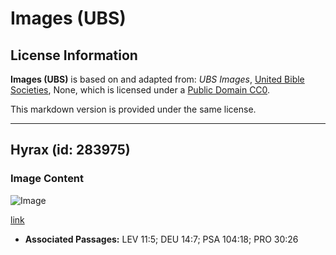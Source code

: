 # Images (UBS)

## License Information

**Images (UBS)** is based on and adapted from: _UBS Images_, [United Bible Societies](https://unitedbiblesocieties.org/), None, which is licensed under a [Public Domain CC0](https://creativecommons.org/public-domain/cc0/).

This markdown version is provided under the same license.



--------------------------------

## Hyrax (id: 283975)

### Image Content

![Image](https://cdn.aquifer.bible/aquifer-content/resources/Media/WEB-0311_hyrax.jpg)

[link](https://cdn.aquifer.bible/aquifer-content/resources/Media/WEB-0311_hyrax.jpg)

* **Associated Passages:** LEV 11:5; DEU 14:7; PSA 104:18; PRO 30:26

